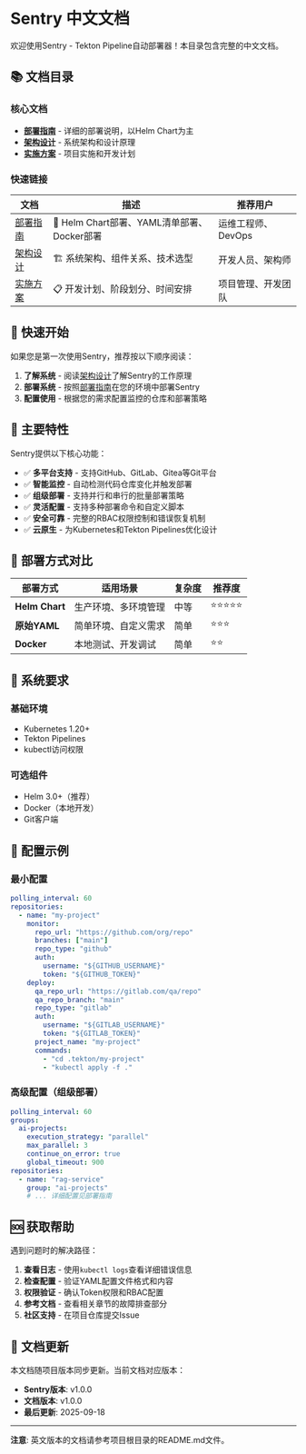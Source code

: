# Sentry 中文文档

欢迎使用Sentry - Tekton Pipeline自动部署器！本目录包含完整的中文文档。

## 📚 文档目录

### 核心文档

- **[部署指南](deployment.md)** - 详细的部署说明，以Helm Chart为主
- **[架构设计](architecture.md)** - 系统架构和设计原理
- **[实施方案](implementation.md)** - 项目实施和开发计划

### 快速链接

| 文档 | 描述 | 推荐用户 |
|------|------|----------|
| [部署指南](deployment.md) | 🚀 Helm Chart部署、YAML清单部署、Docker部署 | 运维工程师、DevOps |
| [架构设计](architecture.md) | 🏗️ 系统架构、组件关系、技术选型 | 开发人员、架构师 |
| [实施方案](implementation.md) | 📋 开发计划、阶段划分、时间安排 | 项目管理、开发团队 |

## 🚀 快速开始

如果您是第一次使用Sentry，推荐按以下顺序阅读：

1. **了解系统** - 阅读[架构设计](architecture.md)了解Sentry的工作原理
2. **部署系统** - 按照[部署指南](deployment.md)在您的环境中部署Sentry
3. **配置使用** - 根据您的需求配置监控的仓库和部署策略

## 📖 主要特性

Sentry提供以下核心功能：

- ✅ **多平台支持** - 支持GitHub、GitLab、Gitea等Git平台
- ✅ **智能监控** - 自动检测代码仓库变化并触发部署
- ✅ **组级部署** - 支持并行和串行的批量部署策略
- ✅ **灵活配置** - 支持多种部署命令和自定义脚本
- ✅ **安全可靠** - 完整的RBAC权限控制和错误恢复机制
- ✅ **云原生** - 为Kubernetes和Tekton Pipelines优化设计

## 🎯 部署方式对比

| 部署方式 | 适用场景 | 复杂度 | 推荐度 |
|----------|----------|--------|--------|
| **Helm Chart** | 生产环境、多环境管理 | 中等 | ⭐⭐⭐⭐⭐ |
| **原始YAML** | 简单环境、自定义需求 | 简单 | ⭐⭐⭐ |
| **Docker** | 本地测试、开发调试 | 简单 | ⭐⭐ |

## 🔧 系统要求

### 基础环境
- Kubernetes 1.20+
- Tekton Pipelines
- kubectl访问权限

### 可选组件
- Helm 3.0+（推荐）
- Docker（本地开发）
- Git客户端

## 📝 配置示例

### 最小配置
```yaml
polling_interval: 60
repositories:
  - name: "my-project"
    monitor:
      repo_url: "https://github.com/org/repo"
      branches: ["main"]
      repo_type: "github"
      auth:
        username: "${GITHUB_USERNAME}"
        token: "${GITHUB_TOKEN}"
    deploy:
      qa_repo_url: "https://gitlab.com/qa/repo"
      qa_repo_branch: "main"
      repo_type: "gitlab"
      auth:
        username: "${GITLAB_USERNAME}"
        token: "${GITLAB_TOKEN}"
      project_name: "my-project"
      commands:
        - "cd .tekton/my-project"
        - "kubectl apply -f ."
```

### 高级配置（组级部署）
```yaml
polling_interval: 60
groups:
  ai-projects:
    execution_strategy: "parallel"
    max_parallel: 3
    continue_on_error: true
    global_timeout: 900
repositories:
  - name: "rag-service"
    group: "ai-projects"
    # ... 详细配置见部署指南
```

## 🆘 获取帮助

遇到问题时的解决路径：

1. **查看日志** - 使用`kubectl logs`查看详细错误信息
2. **检查配置** - 验证YAML配置文件格式和内容
3. **权限验证** - 确认Token权限和RBAC配置
4. **参考文档** - 查看相关章节的故障排查部分
5. **社区支持** - 在项目仓库提交Issue

## 🔄 文档更新

本文档随项目版本同步更新。当前文档对应版本：

- **Sentry版本**: v1.0.0
- **文档版本**: v1.0.0
- **最后更新**: 2025-09-18

---

**注意**: 英文版本的文档请参考项目根目录的README.md文件。
